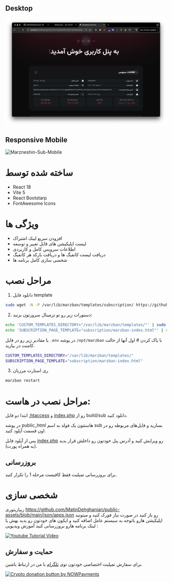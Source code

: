
## Desktop
<img src="https://raw.githubusercontent.com/MatinDehghanian/MarzViteTemplate/assets/images/desktop.png" title="Marzneshin-Sub-Desktop"/>

## Responsive Mobile
<img src="https://raw.githubusercontent.com/MatinDehghanian/MarzViteTemplate/assets/images/web-Mobile.JPEG" title="Marzneshin-Sub-Mobile"/>

# ساخته شده توسط
- React 18
- Vite 5
- React Bootstarp
- FontAwesome Icons

# ویژگی ها
- افزودن سریع لینک اشتراک
- لیست اپلیکیشن های قابل تغییر و توسعه
- اطلاعات سرویس کامل و کاربردی
- دریافت لیست کانفیگ ها و دریافت بارکد هر کانفیگ
- شخصی سازی کامل برنامه ها

# مراحل نصب
1. دانلود فایل template
```sh
sudo wget -N -P /var/lib/marzban/templates/subscription/ https://github.com/MatinDehghanian/MarzViteTemplate/releases/download/v.1.0/marzban-index.html
```
2. دستورات زیر رو تو ترمینال سرورتون بزنید:
```sh
echo 'CUSTOM_TEMPLATES_DIRECTORY="/var/lib/marzban/templates/"' | sudo tee -a /opt/marzban/.env
echo 'SUBSCRIPTION_PAGE_TEMPLATE="subscription/marzban-index.html"' | sudo tee -a /opt/marzban/.env
```
یا مقادیر زیر رو در فایل `.env` در پوشه `/opt/marzban` با پاک کردن # اول آنها از حالت کامنت در بیارید.
```sh
CUSTOM_TEMPLATES_DIRECTORY="/var/lib/marzban/templates/"
SUBSCRIPTION_PAGE_TEMPLATE="subscription/marzban-index.html"
```

3. ری استارت مرزبان
```sh
marzban restart
```


# مراحل نصب در هاست:

ابتدا دو فایل [.htaccess](https://github.com/MatinDehghanian/MarzViteTemplate/blob/assets/devBuild/host/sub/.htaccess) و [index.php](https://github.com/MatinDehghanian/MarzViteTemplate/releases/download/v.1.0/marzban-index.php
) رو از build/sub دانلود کنید.

در پوشه public_html هاستتون یک فولد به اسم sub بسازید و فایل‌های مربوطه رو در اون قسمت آپلود کنید.

پس از آپلود فایل [index.php](https://github.com/MatinDehghanian/MarzViteTemplate/releases/download/v.1.0/marzban-index.php
) رو ویرایش کنید و آدرس پنل خودتون رو داخلش قرار بدید (به همراه پورت).


## بروزرسانی
برای بروزرسانی تمپلیت فقط کافیست مرحله 1 را تکرار کنید.

# شخصی سازی
ریپازیتوری 
https://github.com/MatinDehghanian/public-assets/blob/main/json/apps.json
رو باز کنید
در صورت نیاز فورک کنید و میتونید اپلیکیشن هارو باتوجه به سیستم عامل اضافه کنید و ایکون های خودتون رو بدید بهش یا لینک برنامه هارو بروزرسانی کنید
آموزش ویدیویی :


[![Youtube Tutorial Video](https://img.youtube.com/vi/l5Pvy6Hof9o/0.jpg)](https://www.youtube.com/watch?v=l5Pvy6Hof9o)





## حمایت و سفارش
برای سفارش تمپلیت اختصاصی خودتون توی <a href="https://t.me/Mqtin">تلگرام</a> با من در ارتباط باشین.

<a href="https://nowpayments.io/donation?api_key=Z50AKDD-DHSMN86-P0DQ22X-1SQAFCA" target="_blank" rel="noreferrer noopener">
    <img src="https://nowpayments.io/images/embeds/donation-button-black.svg" alt="Crypto donation button by NOWPayments">
</a>
